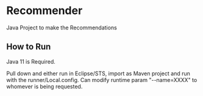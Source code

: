 # Recommender
Java Project to make the Recommendations

## How to Run
Java 11 is Required.

Pull down and either run in Eclipse/STS, import as Maven project and run with the runner/Local.config.  Can modify runtime param "--name=XXXX" to whomever is being requested.
